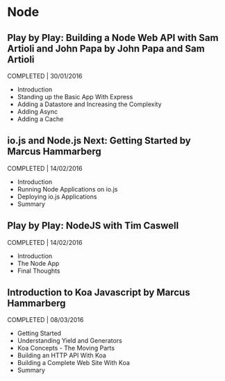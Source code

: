 # Node

## Play by Play: Building a Node Web API with Sam Artioli and John Papa by John Papa and Sam Artioli
COMPLETED | 30/01/2016

- Introduction
- Standing up the Basic App With Express
- Adding a Datastore and Increasing the Complexity
- Adding Async
- Adding a Cache

## io.js and Node.js Next: Getting Started by Marcus Hammarberg
COMPLETED | 14/02/2016

- Introduction
- Running Node Applications on io.js
- Deploying io.js Applications
- Summary

## Play by Play: NodeJS with Tim Caswell
COMPLETED | 14/02/2016

- Introduction
- The Node App
- Final Thoughts

## Introduction to Koa Javascript by Marcus Hammarberg
COMPLETED | 08/03/2016

- Getting Started
- Understanding Yield and Generators
- Koa Concepts - The Moving Parts
- Building an HTTP API With Koa
- Building a Complete Web Site With Koa
- Summary
